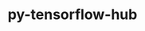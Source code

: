 ---
title: "py-tensorflow-hub"
layout: cache
categories: [package, develop]
meta: {"versions": ["0.12.0"], "compilers": ["gcc@=11.3.0", "gcc@=7.3.1"], "oss": ["amzn2", "ubuntu22.04"], "platforms": ["linux"], "targets": ["ivybridge", "x86_64_v3"], "stacks": ["ml-linux-x86_64-cpu", "ml-linux-x86_64-cuda", "ml-linux-x86_64-rocm", "root"], "num_specs": 22, "num_specs_by_stack": {"root": 22, "ml-linux-x86_64-cpu": 10, "ml-linux-x86_64-cuda": 10, "ml-linux-x86_64-rocm": 10}}
spec_details: [{"hash": "nei4jnhif5lvz4uqmqcfbmpkhfkrimot", "compiler": "gcc@=7.3.1", "versions": ["0.12.0"], "os": "amzn2", "platform": "linux", "target": "ivybridge", "variants": ["build_system=generic", "patches=e0dd39d"], "stacks": ["root"], "size": "-", "tarball": "https://binaries.spack.io/develop/build_cache/linux-amzn2-ivybridge/gcc-7.3.1/py-tensorflow-hub-0.12.0/linux-amzn2-ivybridge-gcc-7.3.1-py-tensorflow-hub-0.12.0-nei4jnhif5lvz4uqmqcfbmpkhfkrimot.spack"}, {"hash": "63oy2kixvcjmseupkfd3b7wdgahwsggf", "compiler": "gcc@=7.3.1", "versions": ["0.12.0"], "os": "amzn2", "platform": "linux", "target": "ivybridge", "variants": ["build_system=generic", "patches=e0dd39d"], "stacks": ["root"], "size": "-", "tarball": "https://binaries.spack.io/develop/build_cache/linux-amzn2-ivybridge/gcc-7.3.1/py-tensorflow-hub-0.12.0/linux-amzn2-ivybridge-gcc-7.3.1-py-tensorflow-hub-0.12.0-63oy2kixvcjmseupkfd3b7wdgahwsggf.spack"}, {"hash": "h5skeix5krirvfmo4myalmlrxdapbscj", "compiler": "gcc@=7.3.1", "versions": ["0.12.0"], "os": "amzn2", "platform": "linux", "target": "ivybridge", "variants": ["build_system=generic", "patches=e0dd39d"], "stacks": ["root"], "size": "-", "tarball": "https://binaries.spack.io/develop/build_cache/linux-amzn2-ivybridge/gcc-7.3.1/py-tensorflow-hub-0.12.0/linux-amzn2-ivybridge-gcc-7.3.1-py-tensorflow-hub-0.12.0-h5skeix5krirvfmo4myalmlrxdapbscj.spack"}, {"hash": "2vdxopb74x7x2mwfpwl6t2olw5dmnw7x", "compiler": "gcc@=7.3.1", "versions": ["0.12.0"], "os": "amzn2", "platform": "linux", "target": "x86_64_v3", "variants": ["build_system=generic", "patches=e0dd39d"], "stacks": ["root"], "size": "-", "tarball": "https://binaries.spack.io/develop/build_cache/linux-amzn2-x86_64_v3/gcc-7.3.1/py-tensorflow-hub-0.12.0/linux-amzn2-x86_64_v3-gcc-7.3.1-py-tensorflow-hub-0.12.0-2vdxopb74x7x2mwfpwl6t2olw5dmnw7x.spack"}, {"hash": "ijp3vv7h2giuxn63hdk4gs2jpwdb5p3b", "compiler": "gcc@=7.3.1", "versions": ["0.12.0"], "os": "amzn2", "platform": "linux", "target": "x86_64_v3", "variants": ["build_system=generic", "patches=e0dd39d"], "stacks": ["root"], "size": "-", "tarball": "https://binaries.spack.io/develop/build_cache/linux-amzn2-x86_64_v3/gcc-7.3.1/py-tensorflow-hub-0.12.0/linux-amzn2-x86_64_v3-gcc-7.3.1-py-tensorflow-hub-0.12.0-ijp3vv7h2giuxn63hdk4gs2jpwdb5p3b.spack"}, {"hash": "p7pudpx6ntqe5l2qzeq62dcnl7v22lge", "compiler": "gcc@=7.3.1", "versions": ["0.12.0"], "os": "amzn2", "platform": "linux", "target": "x86_64_v3", "variants": ["patches=e0dd39d"], "stacks": ["root"], "size": "-", "tarball": "https://binaries.spack.io/develop/build_cache/linux-amzn2-x86_64_v3/gcc-7.3.1/py-tensorflow-hub-0.12.0/linux-amzn2-x86_64_v3-gcc-7.3.1-py-tensorflow-hub-0.12.0-p7pudpx6ntqe5l2qzeq62dcnl7v22lge.spack"}, {"hash": "4lqvrn3x7fvnjwxbcxczsw33k3lshrxu", "compiler": "gcc@=7.3.1", "versions": ["0.12.0"], "os": "amzn2", "platform": "linux", "target": "x86_64_v3", "variants": ["build_system=generic", "patches=e0dd39d"], "stacks": ["root"], "size": "-", "tarball": "https://binaries.spack.io/develop/build_cache/linux-amzn2-x86_64_v3/gcc-7.3.1/py-tensorflow-hub-0.12.0/linux-amzn2-x86_64_v3-gcc-7.3.1-py-tensorflow-hub-0.12.0-4lqvrn3x7fvnjwxbcxczsw33k3lshrxu.spack"}, {"hash": "xghqto757flhiqijivav2vqcdaksu4aa", "compiler": "gcc@=7.3.1", "versions": ["0.12.0"], "os": "amzn2", "platform": "linux", "target": "x86_64_v3", "variants": ["build_system=generic", "patches=e0dd39d"], "stacks": ["root"], "size": "-", "tarball": "https://binaries.spack.io/develop/build_cache/linux-amzn2-x86_64_v3/gcc-7.3.1/py-tensorflow-hub-0.12.0/linux-amzn2-x86_64_v3-gcc-7.3.1-py-tensorflow-hub-0.12.0-xghqto757flhiqijivav2vqcdaksu4aa.spack"}, {"hash": "v6zcmnqj4tul3wrj5gfqdfgn44jhxoz6", "compiler": "gcc@=7.3.1", "versions": ["0.12.0"], "os": "amzn2", "platform": "linux", "target": "x86_64_v3", "variants": ["build_system=generic", "patches=e0dd39d"], "stacks": ["root"], "size": "-", "tarball": "https://binaries.spack.io/develop/build_cache/linux-amzn2-x86_64_v3/gcc-7.3.1/py-tensorflow-hub-0.12.0/linux-amzn2-x86_64_v3-gcc-7.3.1-py-tensorflow-hub-0.12.0-v6zcmnqj4tul3wrj5gfqdfgn44jhxoz6.spack"}, {"hash": "qsejrwlltuwh4y64fpimj5j3vbhseoop", "compiler": "gcc@=7.3.1", "versions": ["0.12.0"], "os": "amzn2", "platform": "linux", "target": "x86_64_v3", "variants": ["build_system=generic", "patches=e0dd39d"], "stacks": ["root"], "size": "-", "tarball": "https://binaries.spack.io/develop/build_cache/linux-amzn2-x86_64_v3/gcc-7.3.1/py-tensorflow-hub-0.12.0/linux-amzn2-x86_64_v3-gcc-7.3.1-py-tensorflow-hub-0.12.0-qsejrwlltuwh4y64fpimj5j3vbhseoop.spack"}, {"hash": "ztir33cv2wio6phq5gzlw3fqhqgedfxg", "compiler": "gcc@=7.3.1", "versions": ["0.12.0"], "os": "amzn2", "platform": "linux", "target": "x86_64_v3", "variants": ["build_system=generic", "patches=e0dd39d"], "stacks": ["root"], "size": "-", "tarball": "https://binaries.spack.io/develop/build_cache/linux-amzn2-x86_64_v3/gcc-7.3.1/py-tensorflow-hub-0.12.0/linux-amzn2-x86_64_v3-gcc-7.3.1-py-tensorflow-hub-0.12.0-ztir33cv2wio6phq5gzlw3fqhqgedfxg.spack"}, {"hash": "6vgq57fsdzyp7pm7nlk5sjrxhzz625um", "compiler": "gcc@=7.3.1", "versions": ["0.12.0"], "os": "amzn2", "platform": "linux", "target": "x86_64_v3", "variants": ["patches=e0dd39d"], "stacks": ["root"], "size": "-", "tarball": "https://binaries.spack.io/develop/build_cache/linux-amzn2-x86_64_v3/gcc-7.3.1/py-tensorflow-hub-0.12.0/linux-amzn2-x86_64_v3-gcc-7.3.1-py-tensorflow-hub-0.12.0-6vgq57fsdzyp7pm7nlk5sjrxhzz625um.spack"}, {"hash": "couiwtlarkjdjzbppcrbn5ntq2kijhx2", "compiler": "gcc@=11.3.0", "versions": ["0.12.0"], "os": "ubuntu22.04", "platform": "linux", "target": "x86_64_v3", "variants": ["build_system=generic", "patches=e0dd39d"], "stacks": ["ml-linux-x86_64-cpu", "root", "ml-linux-x86_64-cuda", "ml-linux-x86_64-rocm"], "size": "-", "tarball": "https://binaries.spack.io/develop/build_cache/linux-ubuntu22.04-x86_64_v3/gcc-11.3.0/py-tensorflow-hub-0.12.0/linux-ubuntu22.04-x86_64_v3-gcc-11.3.0-py-tensorflow-hub-0.12.0-couiwtlarkjdjzbppcrbn5ntq2kijhx2.spack"}, {"hash": "waqruy6nalv2rqjsxthgjgmrkzno6yks", "compiler": "gcc@=11.3.0", "versions": ["0.12.0"], "os": "ubuntu22.04", "platform": "linux", "target": "x86_64_v3", "variants": ["build_system=generic", "patches=e0dd39d"], "stacks": ["ml-linux-x86_64-cpu", "root", "ml-linux-x86_64-cuda", "ml-linux-x86_64-rocm"], "size": "-", "tarball": "https://binaries.spack.io/develop/build_cache/linux-ubuntu22.04-x86_64_v3/gcc-11.3.0/py-tensorflow-hub-0.12.0/linux-ubuntu22.04-x86_64_v3-gcc-11.3.0-py-tensorflow-hub-0.12.0-waqruy6nalv2rqjsxthgjgmrkzno6yks.spack"}, {"hash": "f3ih3v6xrihbqgxieu47bvybywki252g", "compiler": "gcc@=11.3.0", "versions": ["0.12.0"], "os": "ubuntu22.04", "platform": "linux", "target": "x86_64_v3", "variants": ["build_system=generic", "patches=e0dd39d"], "stacks": ["ml-linux-x86_64-cpu", "root", "ml-linux-x86_64-cuda", "ml-linux-x86_64-rocm"], "size": "-", "tarball": "https://binaries.spack.io/develop/build_cache/linux-ubuntu22.04-x86_64_v3/gcc-11.3.0/py-tensorflow-hub-0.12.0/linux-ubuntu22.04-x86_64_v3-gcc-11.3.0-py-tensorflow-hub-0.12.0-f3ih3v6xrihbqgxieu47bvybywki252g.spack"}, {"hash": "7wfpfvu2uhbed4pdajemmede2vswl3cx", "compiler": "gcc@=11.3.0", "versions": ["0.12.0"], "os": "ubuntu22.04", "platform": "linux", "target": "x86_64_v3", "variants": ["build_system=generic", "patches=e0dd39d"], "stacks": ["ml-linux-x86_64-cpu", "root", "ml-linux-x86_64-cuda", "ml-linux-x86_64-rocm"], "size": "-", "tarball": "https://binaries.spack.io/develop/build_cache/linux-ubuntu22.04-x86_64_v3/gcc-11.3.0/py-tensorflow-hub-0.12.0/linux-ubuntu22.04-x86_64_v3-gcc-11.3.0-py-tensorflow-hub-0.12.0-7wfpfvu2uhbed4pdajemmede2vswl3cx.spack"}, {"hash": "nxksfzy3txhn3fn73swop2w5v6qaocxq", "compiler": "gcc@=11.3.0", "versions": ["0.12.0"], "os": "ubuntu22.04", "platform": "linux", "target": "x86_64_v3", "variants": ["build_system=generic", "patches=e0dd39d"], "stacks": ["ml-linux-x86_64-cpu", "root", "ml-linux-x86_64-cuda", "ml-linux-x86_64-rocm"], "size": "-", "tarball": "https://binaries.spack.io/develop/build_cache/linux-ubuntu22.04-x86_64_v3/gcc-11.3.0/py-tensorflow-hub-0.12.0/linux-ubuntu22.04-x86_64_v3-gcc-11.3.0-py-tensorflow-hub-0.12.0-nxksfzy3txhn3fn73swop2w5v6qaocxq.spack"}, {"hash": "rw7h3qwps3x6hmztgjapetgdao54z65l", "compiler": "gcc@=11.3.0", "versions": ["0.12.0"], "os": "ubuntu22.04", "platform": "linux", "target": "x86_64_v3", "variants": ["build_system=generic", "patches=e0dd39d"], "stacks": ["ml-linux-x86_64-cpu", "root", "ml-linux-x86_64-cuda", "ml-linux-x86_64-rocm"], "size": "-", "tarball": "https://binaries.spack.io/develop/build_cache/linux-ubuntu22.04-x86_64_v3/gcc-11.3.0/py-tensorflow-hub-0.12.0/linux-ubuntu22.04-x86_64_v3-gcc-11.3.0-py-tensorflow-hub-0.12.0-rw7h3qwps3x6hmztgjapetgdao54z65l.spack"}, {"hash": "bxjwi6nx3bq5zg32pv7tmdo57qvdgoef", "compiler": "gcc@=11.3.0", "versions": ["0.12.0"], "os": "ubuntu22.04", "platform": "linux", "target": "x86_64_v3", "variants": ["build_system=generic", "patches=e0dd39d"], "stacks": ["ml-linux-x86_64-cpu", "root", "ml-linux-x86_64-cuda", "ml-linux-x86_64-rocm"], "size": "-", "tarball": "https://binaries.spack.io/develop/build_cache/linux-ubuntu22.04-x86_64_v3/gcc-11.3.0/py-tensorflow-hub-0.12.0/linux-ubuntu22.04-x86_64_v3-gcc-11.3.0-py-tensorflow-hub-0.12.0-bxjwi6nx3bq5zg32pv7tmdo57qvdgoef.spack"}, {"hash": "rlqhhhqdizuoezaebpywpgqbpftqqrto", "compiler": "gcc@=11.3.0", "versions": ["0.12.0"], "os": "ubuntu22.04", "platform": "linux", "target": "x86_64_v3", "variants": ["build_system=generic", "patches=e0dd39d"], "stacks": ["ml-linux-x86_64-cpu", "root", "ml-linux-x86_64-cuda", "ml-linux-x86_64-rocm"], "size": "-", "tarball": "https://binaries.spack.io/develop/build_cache/linux-ubuntu22.04-x86_64_v3/gcc-11.3.0/py-tensorflow-hub-0.12.0/linux-ubuntu22.04-x86_64_v3-gcc-11.3.0-py-tensorflow-hub-0.12.0-rlqhhhqdizuoezaebpywpgqbpftqqrto.spack"}, {"hash": "hsufqioz3mndlcxj44m67kh3hooztuir", "compiler": "gcc@=11.3.0", "versions": ["0.12.0"], "os": "ubuntu22.04", "platform": "linux", "target": "x86_64_v3", "variants": ["build_system=generic", "patches=e0dd39d"], "stacks": ["ml-linux-x86_64-cpu", "root", "ml-linux-x86_64-cuda", "ml-linux-x86_64-rocm"], "size": "-", "tarball": "https://binaries.spack.io/develop/build_cache/linux-ubuntu22.04-x86_64_v3/gcc-11.3.0/py-tensorflow-hub-0.12.0/linux-ubuntu22.04-x86_64_v3-gcc-11.3.0-py-tensorflow-hub-0.12.0-hsufqioz3mndlcxj44m67kh3hooztuir.spack"}, {"hash": "oglolaludwqw5nplzlwbp6krfrzlygsm", "compiler": "gcc@=11.3.0", "versions": ["0.12.0"], "os": "ubuntu22.04", "platform": "linux", "target": "x86_64_v3", "variants": ["build_system=generic", "patches=e0dd39d"], "stacks": ["ml-linux-x86_64-cpu", "root", "ml-linux-x86_64-cuda", "ml-linux-x86_64-rocm"], "size": "-", "tarball": "https://binaries.spack.io/develop/build_cache/linux-ubuntu22.04-x86_64_v3/gcc-11.3.0/py-tensorflow-hub-0.12.0/linux-ubuntu22.04-x86_64_v3-gcc-11.3.0-py-tensorflow-hub-0.12.0-oglolaludwqw5nplzlwbp6krfrzlygsm.spack"}]
---